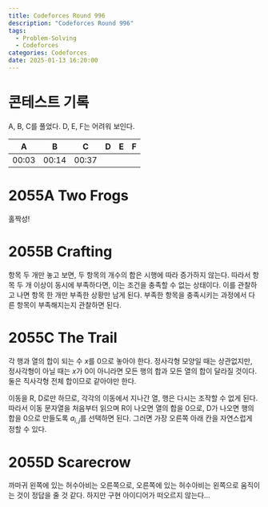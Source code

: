 ```yaml
---
title: Codeforces Round 996
description: "Codeforces Round 996"
tags:
  - Problem-Solving
  - Codeforces
categories: Codeforces
date: 2025-01-13 16:20:00
---
```


# 콘테스트 기록

A, B, C를 풀었다. D, E, F는 어려워 보인다.

|A|B|C|D|E|F|
|:---:|:---:|:---:|:---:|:---:|:---:|
|00:03|00:14|00:37||||

# 2055A Two Frogs

홀짝성!


# 2055B Crafting

항목 두 개만 놓고 보면, 두 항목의 개수의 합은 시행에 따라 증가하지 않는다.
따라서 항목 두 개 이상이 동시에 부족하다면, 이는 조건을 충족할 수 없는 상태이다.
이를 관찰하고 나면 항목 한 개만 부족한 상황만 남게 된다.
부족한 항목을 충족시키는 과정에서 다른 항목이 부족해지는지 관찰하면 된다.


# 2055C The Trail

각 행과 열의 합이 되는 수 $x$를 0으로 놓아야 한다. 정사각형 모양일 때는 상관없지만, 정사각형이 아닐 때는 $x$가 0이 아니라면 모든 행의 합과 모든 열의 합이 달라질 것이다. 둘은 직사각형 전체 합이므로 같아야만 한다.

이동을 R, D로만 하므로, 각각의 이동에서 지나간 열, 행은 다시는 조작할 수 없게 된다.
따라서 이동 문자열을 처음부터 읽으며 R이 나오면 열의 합을 0으로, D가 나오면 행의 합을 0으로 만들도록 $a_{i, j}$를 선택하면 된다.
그러면 가장 오른쪽 아래 칸을 자연스럽게 정할 수 있다.


# 2055D Scarecrow

까마귀 왼쪽에 있는 허수아비는 오른쪽으로, 오른쪽에 있는 허수아비는 왼쪽으로 움직이는 것이 정답을 줄 것 같다.
하지만 구현 아이디어가 떠오르지 않는다...